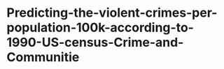 # Predicting-the-violent-crimes-per-population-100k-according-to-1990-US-census-Crime-and-Communitie
